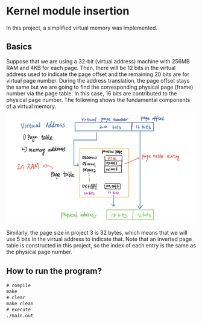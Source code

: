 # Kernel module insertion

In this project, a simplified virtual memory was implemented. 

## Basics
Suppose that we are using a 32-bit (virtual address) machine with 256MB RAM and 4KB for each page. Then, there will be 12 bits in the virtual address used to indicate the page offset and the remaining 20 bits are for virtual page number. During the address translation, the page offset stays the same but we are going to find the corresponding physical page (frame) number via the page table. In this case, 16 bits are contributed to the physical page number. The following shows the fundamental components of a virtual memory.

![image](design1.png)

Similarly, the page size in project 3 is 32 bytes, which means that we will use 5 bits in the virtual address to indicate that. Note that an inverted page table is constructed in this project, so the index of each entry is the same as the physical page number.

## How to run the program?
```
# compile
make
# clear
make clean
# execute
./main.out
```